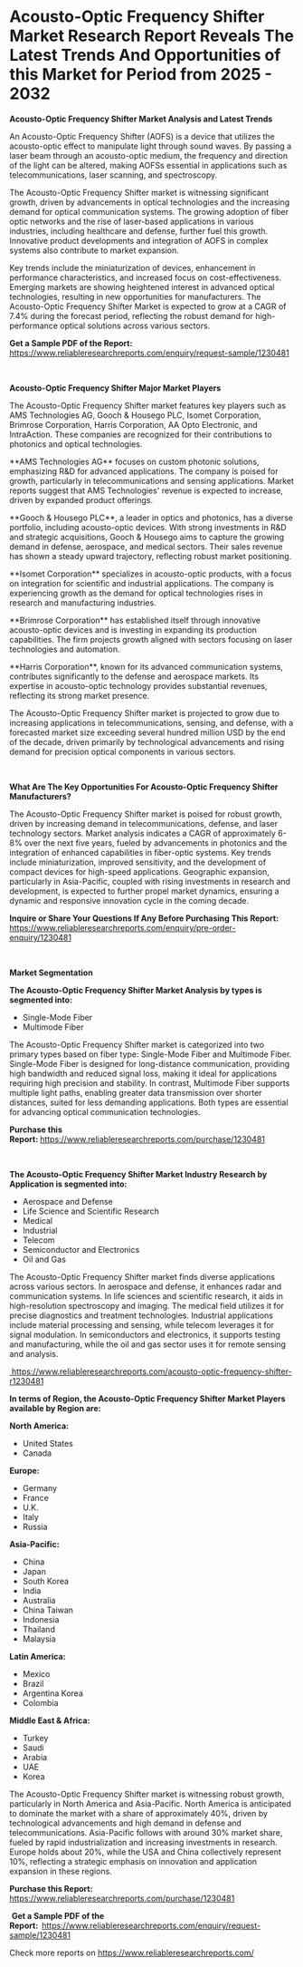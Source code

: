 <p><h1>Acousto-Optic Frequency Shifter Market Research Report Reveals The Latest Trends And Opportunities of this Market for Period from 2025 - 2032</h1></p><p><strong>Acousto-Optic Frequency Shifter Market Analysis and Latest Trends</strong></p>
<p><p>An Acousto-Optic Frequency Shifter (AOFS) is a device that utilizes the acousto-optic effect to manipulate light through sound waves. By passing a laser beam through an acousto-optic medium, the frequency and direction of the light can be altered, making AOFSs essential in applications such as telecommunications, laser scanning, and spectroscopy.</p><p>The Acousto-Optic Frequency Shifter market is witnessing significant growth, driven by advancements in optical technologies and the increasing demand for optical communication systems. The growing adoption of fiber optic networks and the rise of laser-based applications in various industries, including healthcare and defense, further fuel this growth. Innovative product developments and integration of AOFS in complex systems also contribute to market expansion.</p><p>Key trends include the miniaturization of devices, enhancement in performance characteristics, and increased focus on cost-effectiveness. Emerging markets are showing heightened interest in advanced optical technologies, resulting in new opportunities for manufacturers. The Acousto-Optic Frequency Shifter Market is expected to grow at a CAGR of 7.4% during the forecast period, reflecting the robust demand for high-performance optical solutions across various sectors.</p></p>
<p><strong>Get a Sample PDF of the Report:&nbsp;</strong> <a href="https://www.reliableresearchreports.com/enquiry/request-sample/1230481?utm_campaign=102&utm_medium=2&utm_source=Github&utm_content=ia&utm_term=27022025&utm_id=acousto-optic-frequency-shifter">https://www.reliableresearchreports.com/enquiry/request-sample/1230481</a></p>
<p>&nbsp;</p>
<p><strong>Acousto-Optic Frequency Shifter Major Market Players</strong></p>
<p><p>The Acousto-Optic Frequency Shifter market features key players such as AMS Technologies AG, Gooch & Housego PLC, Isomet Corporation, Brimrose Corporation, Harris Corporation, AA Opto Electronic, and IntraAction. These companies are recognized for their contributions to photonics and optical technologies.</p><p>**AMS Technologies AG** focuses on custom photonic solutions, emphasizing R&D for advanced applications. The company is poised for growth, particularly in telecommunications and sensing applications. Market reports suggest that AMS Technologies' revenue is expected to increase, driven by expanded product offerings.</p><p>**Gooch & Housego PLC**, a leader in optics and photonics, has a diverse portfolio, including acousto-optic devices. With strong investments in R&D and strategic acquisitions, Gooch & Housego aims to capture the growing demand in defense, aerospace, and medical sectors. Their sales revenue has shown a steady upward trajectory, reflecting robust market positioning.</p><p>**Isomet Corporation** specializes in acousto-optic products, with a focus on integration for scientific and industrial applications. The company is experiencing growth as the demand for optical technologies rises in research and manufacturing industries.</p><p>**Brimrose Corporation** has established itself through innovative acousto-optic devices and is investing in expanding its production capabilities. The firm projects growth aligned with sectors focusing on laser technologies and automation.</p><p>**Harris Corporation**, known for its advanced communication systems, contributes significantly to the defense and aerospace markets. Its expertise in acousto-optic technology provides substantial revenues, reflecting its strong market presence.</p><p>The Acousto-Optic Frequency Shifter market is projected to grow due to increasing applications in telecommunications, sensing, and defense, with a forecasted market size exceeding several hundred million USD by the end of the decade, driven primarily by technological advancements and rising demand for precision optical components in various sectors.</p></p>
<p>&nbsp;</p>
<p><strong>What Are The Key Opportunities For Acousto-Optic Frequency Shifter Manufacturers?</strong></p>
<p><p>The Acousto-Optic Frequency Shifter market is poised for robust growth, driven by increasing demand in telecommunications, defense, and laser technology sectors. Market analysis indicates a CAGR of approximately 6-8% over the next five years, fueled by advancements in photonics and the integration of enhanced capabilities in fiber-optic systems. Key trends include miniaturization, improved sensitivity, and the development of compact devices for high-speed applications. Geographic expansion, particularly in Asia-Pacific, coupled with rising investments in research and development, is expected to further propel market dynamics, ensuring a dynamic and responsive innovation cycle in the coming decade.</p></p>
<p><strong>Inquire or Share Your Questions If Any Before Purchasing This Report:</strong> <a href="https://www.reliableresearchreports.com/enquiry/pre-order-enquiry/1230481?utm_campaign=102&utm_medium=2&utm_source=Github&utm_content=ia&utm_term=27022025&utm_id=acousto-optic-frequency-shifter">https://www.reliableresearchreports.com/enquiry/pre-order-enquiry/1230481</a></p>
<p>&nbsp;</p>
<p><strong>Market Segmentation</strong></p>
<p><strong>The Acousto-Optic Frequency Shifter Market Analysis by types is segmented into:</strong></p>
<p><ul><li>Single-Mode Fiber</li><li>Multimode Fiber</li></ul></p>
<p><p>The Acousto-Optic Frequency Shifter market is categorized into two primary types based on fiber type: Single-Mode Fiber and Multimode Fiber. Single-Mode Fiber is designed for long-distance communication, providing high bandwidth and reduced signal loss, making it ideal for applications requiring high precision and stability. In contrast, Multimode Fiber supports multiple light paths, enabling greater data transmission over shorter distances, suited for less demanding applications. Both types are essential for advancing optical communication technologies.</p></p>
<p><strong>Purchase this Report:&nbsp;</strong><a href="https://www.reliableresearchreports.com/purchase/1230481?utm_campaign=102&utm_medium=2&utm_source=Github&utm_content=ia&utm_term=27022025&utm_id=acousto-optic-frequency-shifter">https://www.reliableresearchreports.com/purchase/1230481</a></p>
<p>&nbsp;</p>
<p><strong>The Acousto-Optic Frequency Shifter Market Industry Research by Application is segmented into:</strong></p>
<p><ul><li>Aerospace and Defense</li><li>Life Science and Scientific Research</li><li>Medical</li><li>Industrial</li><li>Telecom</li><li>Semiconductor and Electronics</li><li>Oil and Gas</li></ul></p>
<p><p>The Acousto-Optic Frequency Shifter market finds diverse applications across various sectors. In aerospace and defense, it enhances radar and communication systems. In life sciences and scientific research, it aids in high-resolution spectroscopy and imaging. The medical field utilizes it for precise diagnostics and treatment technologies. Industrial applications include material processing and sensing, while telecom leverages it for signal modulation. In semiconductors and electronics, it supports testing and manufacturing, while the oil and gas sector uses it for remote sensing and analysis.</p></p>
<p><a href="https://www.reliableresearchreports.com/acousto-optic-frequency-shifter-r1230481?utm_campaign=102&utm_medium=2&utm_source=Github&utm_content=ia&utm_term=27022025&utm_id=acousto-optic-frequency-shifter">&nbsp;https://www.reliableresearchreports.com/acousto-optic-frequency-shifter-r1230481</a></p>
<p><strong>In terms of Region, the Acousto-Optic Frequency Shifter Market Players available by Region are:</strong></p>
<p>
    <p> <strong> North America: </strong>
        <ul>
            <li>United States</li>
            <li>Canada</li>
        </ul>
        </p> 
    <p> <strong> Europe: </strong>
        <ul>
            <li>Germany</li>
            <li>France</li>
            <li>U.K.</li>
            <li>Italy</li>
            <li>Russia</li>
        </ul>
        </p> 
    <p> <strong> Asia-Pacific: </strong>
        <ul>
            <li>China</li>
            <li>Japan</li>
            <li>South Korea</li>
            <li>India</li>
            <li>Australia</li>
            <li>China Taiwan</li>
            <li>Indonesia</li>
            <li>Thailand</li>
            <li>Malaysia</li>
        </ul>
        </p> 
    <p> <strong> Latin America: </strong>
        <ul>
            <li>Mexico</li>
            <li>Brazil</li>
            <li>Argentina Korea</li>
            <li>Colombia</li>
        </ul>
        </p> 
    <p> <strong> Middle East & Africa: </strong>
        <ul>
            <li>Turkey</li>
            <li>Saudi</li>
            <li>Arabia</li>
            <li>UAE</li>
            <li>Korea</li>
        </ul>
    </p>
    </p>
<p><p>The Acousto-Optic Frequency Shifter market is witnessing robust growth, particularly in North America and Asia-Pacific. North America is anticipated to dominate the market with a share of approximately 40%, driven by technological advancements and high demand in defense and telecommunications. Asia-Pacific follows with around 30% market share, fueled by rapid industrialization and increasing investments in research. Europe holds about 20%, while the USA and China collectively represent 10%, reflecting a strategic emphasis on innovation and application expansion in these regions.</p></p>
<p><strong>Purchase this Report: </strong><a href="https://www.reliableresearchreports.com/purchase/1230481?utm_campaign=102&utm_medium=2&utm_source=Github&utm_content=ia&utm_term=27022025&utm_id=acousto-optic-frequency-shifter">https://www.reliableresearchreports.com/purchase/1230481</a></p>
<p>&nbsp;<strong>Get a Sample PDF of the Report:&nbsp;&nbsp;</strong><a href="https://www.reliableresearchreports.com/enquiry/request-sample/1230481?utm_campaign=102&utm_medium=2&utm_source=Github&utm_content=ia&utm_term=27022025&utm_id=acousto-optic-frequency-shifter">https://www.reliableresearchreports.com/enquiry/request-sample/1230481</a></p>
<p><strong></strong></p>
<p>Check more reports on <a href="https://www.reliableresearchreports.com/?utm_campaign=102&utm_medium=2&utm_source=Github&utm_content=ia&utm_term=27022025&utm_id=acousto-optic-frequency-shifter">https://www.reliableresearchreports.com/</a></p>